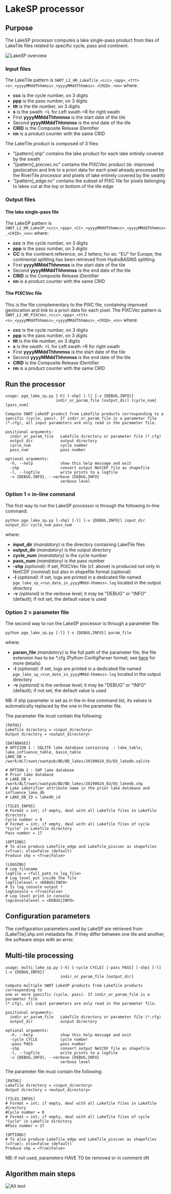 # LakeSP processor

## Purpose
The LakeSP processor computes a lake single-pass product from tiles of LakeTile files related to specific cycle, pass and continent:

![LakeSP overview](overview_lake_sp.png)

### Input files
The LakeTile pattern is ```SWOT_L2_HR_LakeTile_<ccc>_<ppp>_<ttt><s>_<yyyyMMddThhmmss>_<yyyyMMddThhmmss>_<CRID>_<nn>``` where:
* __ccc__ is the cycle number, on 3 digits
* __ppp__ is the pass number, on 3 digits
* __ttt__ is the tile number, on 3 digits
* __s__ is the swath: =L for Left swath =R for right swath
* First __yyyyMMddThhmmss__ is the start date of the tile
* Second __yyyyMMddThhmmss__ is the end date of the tile
* __CRID__ is the Composite Release IDentifier
* __nn__ is a product counter with the same CRID

The LakeTile product is composed of 3 files:
* "[pattern].shp" contains the lake product for each lake entirely covered by the swath
* "[pattern]_pixcvec.nc" contains the PIXCVec product (ie. improved geolocation and link to a priori data for each pixel already processed by the RiverTile processor and pixels of lake entirely covered by the swath)
* "[pattern]_edge.nc" contains the subset of PIXC file for pixels belonging to lakes cut at the top or bottom of the tile edge

### Output files

#### The lake single-pass file
The LakeSP pattern is ```SWOT_L2_HR_LakeSP_<ccc>_<ppp>_<CC>_<yyyyMMddThhmmss>_<yyyyMMddThhmmss>_<CRID>_<nn>``` where:
* __ccc__ is the cycle number, on 3 digits
* __ppp__ is the pass number, on 3 digits
* __CC__ is the continent reference, on 2 letters; for ex: "EU" for Europe; the continental splitting has been retrieved from HydroBASINS splitting
* First __yyyyMMddThhmmss__ is the start date of the tile
* Second __yyyyMMddThhmmss__ is the end date of the tile
* __CRID__ is the Composite Release IDentifier
* __nn__ is a product counter with the same CRID

#### The PIXCVec file
This is the file complementary to the PIXC file, containing improved geolocation and link to a priori data for each pixel.
The PIXCVec pattern is ```SWOT_L2_HR_PIXCVec_<ccc>_<ppp>_<ttt><s>_<yyyyMMddThhmmss>_<yyyyMMddThhmmss>_<CRID>_<nn>``` where:
* __ccc__ is the cycle number, on 3 digits
* __ppp__ is the pass number, on 3 digits
* __ttt__ is the tile number, on 3 digits
* __s__ is the swath: =L for Left swath =R for right swath
* First __yyyyMMddThhmmss__ is the start date of the tile
* Second __yyyyMMddThhmmss__ is the end date of the tile
* __CRID__ is the Composite Release IDentifier
* __nn__ is a product counter with the same CRID

## Run the processor
```
usage: pge_lake_sp.py [-h] [-shp] [-l] [-v {DEBUG,INFO}]
                      indir_or_param_file [output_dir] [cycle_num] [pass_num]

Compute SWOT LakeSP product from LakeTile products corresponding to a specific (cycle, pass). If indir_or_param_file is a parameter file (*.cfg), all input parameters are only read in the parameter file.

positional arguments:
  indir_or_param_file   LakeTile directory or parameter file (*.cfg)
  output_dir            output directory
  cycle_num             cycle number
  pass_num              pass number

optional arguments:
  -h, --help            show this help message and exit
  -shp                  convert output NetCDF file as shapefile
  -l, --logfile         write prints to a logfile
  -v {DEBUG,INFO}, --verbose {DEBUG,INFO}     
  						verbose level
```

### Option 1 = in-line command
The first way to run the LakeSP processor is through the following in-line command:
```
python pge_lake_sp.py [-shp] [-l] [-v {DEBUG,INFO}] input_dir output_dir cycle_num pass_num
```
where:
* __input_dir__ *(mandatory)* is the directory containing LakeTile files
* __output_dir__ *(mandatory)* is the output directory
* __cycle_num__ *(mandatory)* is the cycle number
* __pass_num__ *(mandatory)* is the pass number
* __-shp__ *(optional)*: if set, PIXCVec file (cf. above) is produced not only in NetCDF (nominal) but also in shapefile format (optional)
* __-l__ *(optional)*: if set, logs are printed in a dedicated file named ```pge_lake_sp_<run_date_in_yyyyMMdd-hhmmss>.log``` located in the output directory
* __-v__ *(optional)* is the verbose level; it may be "DEBUG" or "INFO" (default); if not set, the default value is used

### Option 2 = parameter file
The second way to run the LakeSP processor is through a parameter file:
```
python pge_lake_sp.py [-l] [-v {DEBUG,INFO}] param_file
```
where:
* __param_file__ *(mandatory)* is the full path of the parameter file; the file extension has to be *.cfg (Python ConfigParser format; see [here](https://docs.python.org/3/library/configparser.html) for more details)
* __-l__ *(optional)*: if set, logs are printed in a dedicated file named ```pge_lake_sp_<run_date_in_yyyyMMdd-hhmmss>.log``` located in the output directory
* __-v__ *(optional)* is the verbose level; it may be "DEBUG" or "INFO" (default); if not set, the default value is used

NB: if shp parameter is set as in the in-line command list, its values is automatically replaced by the one in the parameter file.

The parameter file must contain the following:
```
[PATHS]
LakeTile directory = <input_directory>
Output directory = <output_directory>

[DATABASES]
# OPTIION 1 : SQLITE lake database containing  : lake_table, lake_influence_table, basin_table
LAKE_DB = /work/ALT/swot/swotpub/BD/BD_lakes/20190624_EU/EU_lakedb.sqlite

# OPTION 2 : SHP lake database
# Prior lake database
# LAKE_DB = /work/ALT/swot/swotpub/BD/BD_lakes/20190624_EU/EU_lakedb.shp
# Lake identifier attribute name in the prior lake database and influence_lake_db
# LAKE_DB_ID = lakedb_id

[TILES_INFOS]
# Format = int; if empty, deal with all LakeTile files in LakeTile directory
Cycle number = 0
# Format = int; if empty, deal with all LakeTile files of cycle "Cycle" in LakeTile directory
Pass number = 17

[OPTIONS]
# To also produce LakeTile_edge and LakeTile_pixcvec as shapefiles (=True); else=False (default)
Produce shp = <True|False>

[LOGGING]
# Log filename
logFile = <full_path_to_log_file>
# Log level put inside the file
logfilelevel = <DEBUG|INFO>
# Is log console output ?
logConsole = <True|False>
# Log level print in console
logconsolelevel = <DEBUG|INFO>

```

## Configuration parameters
The configuration parameters used by LakeSP are retrieved from [LakeTile].shp.xml metadata file. If they differ between one tile and another, the software stops with an error.


## Multi-tile processing
```
usage: multi_lake_sp.py [-h] [-cycle CYCLE] [-pass PASS] [-shp] [-l] [-v {DEBUG,INFO}]
                        indir_or_param_file [output_dir]

Compute multiple SWOT LakeSP products from LakeTile products corresponding to
one or more specific (cycle, pass). If indir_or_param_file is a parameter file
(*.cfg), all input parameters are only read in the parameter file.

positional arguments:
  indir_or_param_file   LakeTile directory or parameter file (*.cfg)
  output_dir            output directory

optional arguments:
  -h, --help            show this help message and exit
  -cycle CYCLE          cycle number
  -pass PASS            pass number
  -shp                  convert output NetCDF file as shapefile
  -l, --logfile         write prints to a logfile
  -v {DEBUG,INFO}, --verbose {DEBUG,INFO}
                        verbose level
```

The parameter file must contain the following:
```
[PATHS]
LakeTile directory = <input_directory>
Output directory = <output_directory>

[TILES_INFOS]
# Format = int; if empty, deal with all LakeTile files in LakeTile directory
#Cycle number = 0
# Format = int; if empty, deal with all LakeTile files of cycle "Cycle" in LakeTile directory
#Pass number = 17

[OPTIONS]
# To also produce LakeTile_edge and LakeTile_pixcvec as shapefiles (=True); else=False (default)
Produce shp = <True|False>
```

NB: if not used, parameters HAVE TO be removed or in comment (#)

## Algorithm main steps

![Alt text](workflowGitlab_lake_sp.png?raw=true "Workflow diagram")

